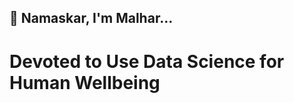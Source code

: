 ## 🙏 Namaskar, I'm Malhar...
# Devoted to Use Data Science for Human Wellbeing
<!---
MaxxCode8/MaxxCode8 is a ✨ special ✨ repository because its `README.md` (this file) appears on your GitHub profile.
You can click the Preview link to take a look at your changes.
--->
